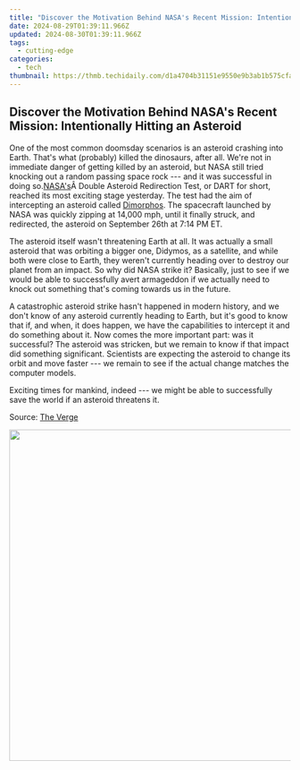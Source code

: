 ```yaml
---
title: "Discover the Motivation Behind NASA's Recent Mission: Intentionally Hitting an Asteroid"
date: 2024-08-29T01:39:11.966Z
updated: 2024-08-30T01:39:11.966Z
tags:
  - cutting-edge
categories:
  - tech
thumbnail: https://thmb.techidaily.com/d1a4704b31151e9550e9b3ab1b575cfa25b0e8f640c5b81b3310074251149c70.jpg
---
```


## Discover the Motivation Behind NASA's Recent Mission: Intentionally Hitting an Asteroid

One of the most common doomsday scenarios is an asteroid crashing into Earth. That's what (probably) killed the dinosaurs, after all. We're not in immediate danger of getting killed by an asteroid, but NASA still tried knocking out a random passing space rock --- and it was successful in doing so.[NASA's](https://android-unlock.techidaily.com/how-to-unlock-samsung-galaxy-m34-5g-phone-with-broken-screen-by-drfone-android/)Â Double Asteroid Redirection Test, or DART for short, reached its most exciting stage yesterday. The test had the aim of intercepting an asteroid called [Dimorphos](https://en.wikipedia.org/wiki/Dimorphos). The spacecraft launched by NASA was quickly zipping at 14,000 mph, until it finally struck, and redirected, the asteroid on September 26th at 7:14 PM ET.

 The asteroid itself wasn't threatening Earth at all. It was actually a small asteroid that was orbiting a bigger one, Didymos, as a satellite, and while both were close to Earth, they weren't currently heading over to destroy our planet from an impact. So why did NASA strike it? Basically, just to see if we would be able to successfully avert armageddon if we actually need to knock out something that's coming towards us in the future.

 A catastrophic asteroid strike hasn't happened in modern history, and we don't know of any asteroid currently heading to Earth, but it's good to know that if, and when, it does happen, we have the capabilities to intercept it and do something about it. Now comes the more important part: was it successful? The asteroid was stricken, but we remain to know if that impact did something significant. Scientists are expecting the asteroid to change its orbit and move faster --- we remain to see if the actual change matches the computer models.

 Exciting times for mankind, indeed --- we might be able to successfully save the world if an asteroid threatens it.

 Source: [The Verge](https://www.theverge.com/2022/9/26/23372818/nasa-dart-crash-asteroid-redirect)

<ins class="adsbygoogle"
     style="display:block"
     data-ad-format="autorelaxed"
     data-ad-client="ca-pub-7571918770474297"
     data-ad-slot="1223367746"></ins>



<ins class="adsbygoogle"
     style="display:block"
     data-ad-client="ca-pub-7571918770474297"
     data-ad-slot="8358498916"
     data-ad-format="auto"
     data-full-width-responsive="true"></ins>



<!-- affiliate ads begin -->
<a href="https://mushroom-supplies.sjv.io/c/5597632/1692242/18134" target="_top" id="1692242"><img src="//a.impactradius-go.com/display-ad/18134-1692242" border="0" alt="" width="834" height="592"/></a><img height="0" width="0" src="https://imp.pxf.io/i/5597632/1692242/18134" style="position:absolute;visibility:hidden;" border="0" />
<!-- affiliate ads end -->